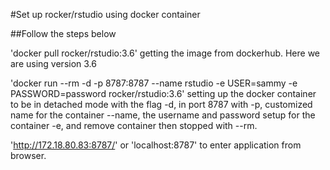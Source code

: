 #Set up rocker/rstudio using docker container

##Follow the steps below

'docker pull rocker/rstudio:3.6' getting the image from dockerhub. Here we are using version 3.6 <br />

'docker run --rm -d -p 8787:8787 --name rstudio -e USER=sammy -e PASSWORD=password rocker/rstudio:3.6' 
setting up the docker container to be in detached mode with the flag -d, in port 8787 with -p, customized name for the container --name, the username and password setup for the container -e, and remove container then stopped with --rm. <br />

'http://172.18.80.83:8787/' or 'localhost:8787' to enter application from browser. 
